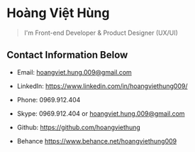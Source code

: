 # Hoàng Việt Hùng

> I'm Front-end Developer & Product Designer (UX/UI)

## Contact Information Below

-   Email: hoangviet.hung.009@gmail.com

-   LinkedIn: https://www.linkedin.com/in/hoangviethung009/

-   Phone: 0969.912.404

-   Skype: 0969.912.404 or hoangviet.hung.009@gmail.com

-   Github: https://github.com/hoangviethung

-   Behance https://www.behance.net/hoangviethung009
